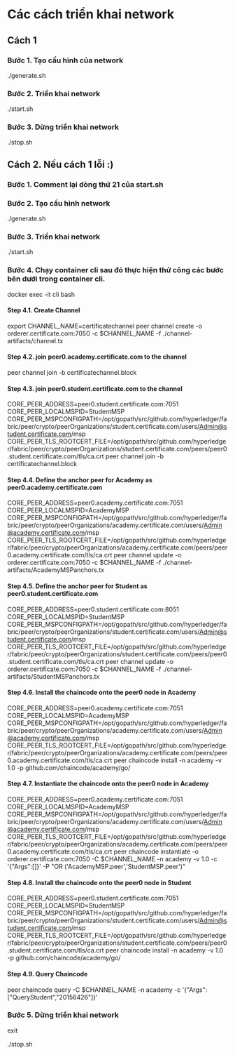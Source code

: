 # Các cách triển khai network

##  Cách 1

###   Bước 1. Tạo cấu hình của network

./generate.sh

###   Bước 2. Triển khai network

./start.sh

###   Bước 3. Dừng triển khai network

./stop.sh

##  Cách 2. Nếu cách 1 lỗi :)

###   Bước 1. Comment lại dòng thứ 21 của start.sh

###   Bước 2. Tạo cấu hình network

./generate.sh

###   Bước 3. Triển khai network

./start.sh

###   Bước 4. Chạy container cli sau đó thực hiện thử công các bước bên dưới trong container cli.

docker exec -it cli bash

####     Step 4.1. Create Channel

export CHANNEL_NAME=certificatechannel
peer channel create -o orderer.certificate.com:7050 -c $CHANNEL_NAME -f ./channel-artifacts/channel.tx

####     Step 4.2. join peer0.academy.certificate.com to the channel

peer channel join -b certificatechannel.block

####     Step 4.3. join peer0.student.certificate.com to the channel

CORE_PEER_ADDRESS=peer0.student.certificate.com:7051 CORE_PEER_LOCALMSPID=StudentMSP CORE_PEER_MSPCONFIGPATH=/opt/gopath/src/github.com/hyperledger/fabric/peer/crypto/peerOrganizations/student.certificate.com/users/Admin@student.certificate.com/msp CORE_PEER_TLS_ROOTCERT_FILE=/opt/gopath/src/github.com/hyperledger/fabric/peer/crypto/peerOrganizations/student.certificate.com/peers/peer0.student.certificate.com/tls/ca.crt peer channel join -b certificatechannel.block

####     Step 4.4. Define the anchor peer for Academy as peer0.academy.certificate.com

CORE_PEER_ADDRESS=peer0.academy.certificate.com:7051 CORE_PEER_LOCALMSPID=AcademyMSP CORE_PEER_MSPCONFIGPATH=/opt/gopath/src/github.com/hyperledger/fabric/peer/crypto/peerOrganizations/academy.certificate.com/users/Admin@academy.certificate.com/msp CORE_PEER_TLS_ROOTCERT_FILE=/opt/gopath/src/github.com/hyperledger/fabric/peer/crypto/peerOrganizations/academy.certificate.com/peers/peer0.academy.certificate.com/tls/ca.crt peer channel update -o orderer.certificate.com:7050 -c $CHANNEL_NAME -f ./channel-artifacts/AcademyMSPanchors.tx

####     Step 4.5. Define the anchor peer for Student as peer0.student.certificate.com

CORE_PEER_ADDRESS=peer0.student.certificate.com:8051 CORE_PEER_LOCALMSPID=StudentMSP CORE_PEER_MSPCONFIGPATH=/opt/gopath/src/github.com/hyperledger/fabric/peer/crypto/peerOrganizations/student.certificate.com/users/Admin@student.certificate.com/msp CORE_PEER_TLS_ROOTCERT_FILE=/opt/gopath/src/github.com/hyperledger/fabric/peer/crypto/peerOrganizations/student.certificate.com/peers/peer0.student.certificate.com/tls/ca.crt peer channel update -o orderer.certificate.com:7050 -c $CHANNEL_NAME -f ./channel-artifacts/StudentMSPanchors.tx

####     Step 4.6. Install the chaincode onto the peer0 node in Academy

CORE_PEER_ADDRESS=peer0.academy.certificate.com:7051 CORE_PEER_LOCALMSPID=AcademyMSP CORE_PEER_MSPCONFIGPATH=/opt/gopath/src/github.com/hyperledger/fabric/peer/crypto/peerOrganizations/academy.certificate.com/users/Admin@academy.certificate.com/msp CORE_PEER_TLS_ROOTCERT_FILE=/opt/gopath/src/github.com/hyperledger/fabric/peer/crypto/peerOrganizations/academy.certificate.com/peers/peer0.academy.certificate.com/tls/ca.crt peer chaincode install -n academy -v 1.0 -p github.com/chaincode/academy/go/

####     Step 4.7. Instantiate the chaincode onto the peer0 node in Academy

CORE_PEER_ADDRESS=peer0.academy.certificate.com:7051 CORE_PEER_LOCALMSPID=AcademyMSP CORE_PEER_MSPCONFIGPATH=/opt/gopath/src/github.com/hyperledger/fabric/peer/crypto/peerOrganizations/academy.certificate.com/users/Admin@academy.certificate.com/msp CORE_PEER_TLS_ROOTCERT_FILE=/opt/gopath/src/github.com/hyperledger/fabric/peer/crypto/peerOrganizations/academy.certificate.com/peers/peer0.academy.certificate.com/tls/ca.crt peer chaincode instantiate -o orderer.certificate.com:7050 -C $CHANNEL_NAME -n academy -v 1.0 -c '{"Args":[]}' -P "OR ('AcademyMSP.peer','StudentMSP.peer')"

####     Step 4.8. Install the chaincode onto the peer0 node in Student

CORE_PEER_ADDRESS=peer0.student.certificate.com:7051 CORE_PEER_LOCALMSPID=StudentMSP CORE_PEER_MSPCONFIGPATH=/opt/gopath/src/github.com/hyperledger/fabric/peer/crypto/peerOrganizations/student.certificate.com/users/Admin@student.certificate.com/msp CORE_PEER_TLS_ROOTCERT_FILE=/opt/gopath/src/github.com/hyperledger/fabric/peer/crypto/peerOrganizations/student.certificate.com/peers/peer0.student.certificate.com/tls/ca.crt peer chaincode install -n academy -v 1.0 -p github.com/chaincode/academy/go/

####     Step 4.9. Query Chaincode

peer chaincode query -C $CHANNEL_NAME -n academy -c '{"Args":["QueryStudent","20156426"]}'

###   Bước 5. Dừng triển khai network

exit

./stop.sh
